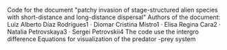 Code for the document "patchy invasion of stage-structured alien species with short-distance and long-distance dispersal"
Authors of the document: 
  Luiz Alberto Díaz Rodrigues1 ·
 Diomar Cristina Mistro1 · Elisa Regina Cara2 ·
 Natalia Petrovskaya3 · Sergei Petrovskii4
 The code use the intergro difference Equations for visualization of the predator -prey system 
